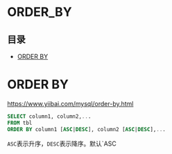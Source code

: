 # ORDER\_BY

## 目录

-   [ORDER BY](#ORDER-BY)

# ORDER BY

<https://www.yiibai.com/mysql/order-by.html>

```sql
SELECT column1, column2,...
FROM tbl
ORDER BY column1 [ASC|DESC], column2 [ASC|DESC],...
```

`ASC`表示升序，`DESC`表示降序。默认\`ASC
